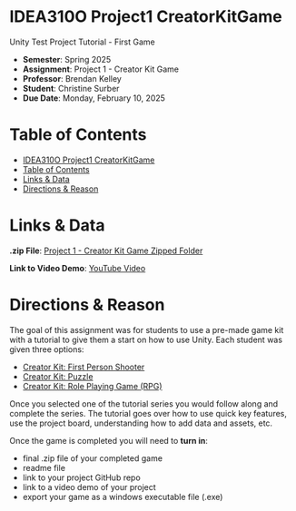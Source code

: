# IDEA310O Project1 CreatorKitGame

Unity Test Project Tutorial - First Game

- **Semester**: Spring 2025
- **Assignment**: Project 1 - Creator Kit Game
- **Professor**: Brendan Kelley
- **Student**: Christine Surber
- **Due Date**: Monday, February 10, 2025

# Table of Contents

- [IDEA310O Project1 CreatorKitGame](#idea310o-project1-creatorkitgame)
- [Table of Contents](#table-of-contents)
- [Links \& Data](#links--data)
- [Directions \& Reason](#directions--reason)



# Links & Data
**.zip File**: [Project 1 - Creator Kit Game Zipped Folder](https://1drv.ms/u/s!Aq-gjVeEMA4uoqFMgw-CzDLppienYQ?e=36zS5R)

**Link to Video Demo**: [YouTube Video]()


# Directions & Reason

The goal of this assignment was for students to use a pre-made game kit with a tutorial to give them a start on how to use Unity.  Each student was given three options:

- [Creator Kit: First Person Shooter](https://learn.unity.com/project/creator-kit-fps)
- [Creator Kit: Puzzle](https://learn.unity.com/project/creator-kit-puzzle)
- [Creator Kit: Role Playing Game (RPG)](https://learn.unity.com/project/creator-kit-rpg)

Once you selected one of the tutorial series you would follow along and complete the series.  The tutorial goes over how to use quick key features, use the project board, understanding how to add data and assets, etc.  

Once the game is completed you will need to **turn in**:

- final .zip file of your completed game 
- readme file 
- link to your project GitHub repo
- link to a video demo of your project 
- export your game as a windows executable file (.exe)


